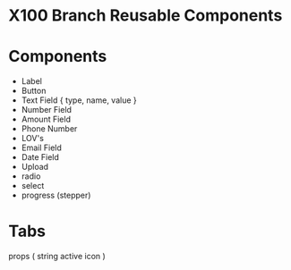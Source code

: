 # X100 Branch Reusable Components

# Components
* Label
* Button 
* Text Field { type, name, value }
* Number Field
* Amount Field
* Phone Number
* LOV's
* Email Field
* Date Field
* Upload
* radio
* select
* progress (stepper)


# Tabs
props (
string 
active 
icon
)
